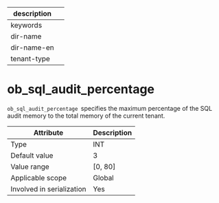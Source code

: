 |description||
|---|---|
|keywords||
|dir-name||
|dir-name-en||
|tenant-type||

# ob_sql_audit_percentage

`ob_sql_audit_percentage `specifies the maximum percentage of the SQL audit memory to the total memory of the current tenant.

| **Attribute** | **Description** |
|---------|-----------|
| Type | INT |
| Default value | 3 |
| Value range | \[0, 80\] |
| Applicable scope | Global |
| Involved in serialization | Yes |
